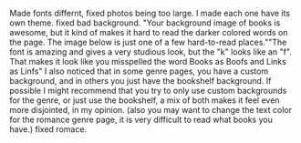 Made fonts differnt, fixed photos being too large. I made each one have its own theme. fixed bad background. "Your background image of books is awesome, but it kind of makes it hard to read the darker colored words on the page. The image below is just one of a few hard-to-read places.""The font is amazing and gives a very studious look, but the "k" looks like an "f". 
That makes it look like you misspelled the word Books as Boofs and Links as Linfs" I also noticed that in some genre pages, you have a custom background, and in others you just have the bookshelf background. If possible I might recommend that you try to only use custom backgrounds for the genre, or just use the bookshelf, a mix of both makes it feel even more disjointed, in my opinion. (also you may want to change the text color for the romance genre page,
it is very difficult to read what books you have.) fixed romace. 
